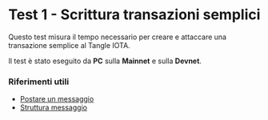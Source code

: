 # Test 1 - Scrittura transazioni semplici
Questo test misura il tempo necessario per creare e attaccare una transazione semplice al Tangle IOTA.

Il test è stato eseguito da <strong>PC</strong> sulla <strong>Mainnet</strong> e sulla <strong>Devnet</strong>.

### Riferimenti utili
- [Postare un messaggio](https://wiki.iota.org/iota.rs/examples/simple_message/)
- [Struttura messaggio](https://wiki.iota.org/iota.rs/explanations/messages_payloads_and_transactions)